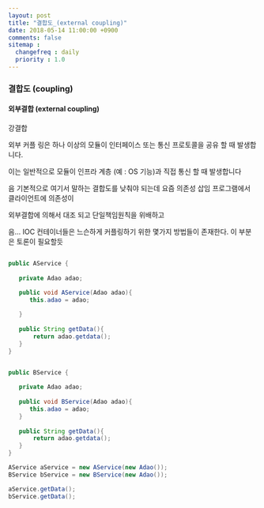 ```yaml
---
layout: post
title: "결합도_(external coupling)"
date: 2018-05-14 11:00:00 +0900
comments: false
sitemap :
  changefreq : daily
  priority : 1.0
---
```


### 결합도 (coupling)

#### 외부결합 (external coupling) 

강결합 

외부 커플 링은 하나 이상의 모듈이 인터페이스 또는 통신 프로토콜을 공유 할 때 발생합니다. 

이는 일반적으로 모듈이 인프라 계층 (예 : OS 기능)과 직접 통신 할 때 발생합니다

음 기본적으로 여기서 말하는 결합도를 낮춰야 되는데 요즘 의존성 삽임 프로그램에서 클라이언트에 의존성이 

외부결합에 의해서 대조 되고 단일책임원칙을 위배하고 

음... IOC 컨테이너들은 느슨하게 커플링하기 위한 몇가지 방법들이 존재한다. 이 부분은 토론이 필요할듯


```java

public AService {
    
   private Adao adao;

   public void AService(Adao adao){
      this.adao = adao;
      
   }
   
   public String getData(){
       return adao.getdata();
   }
}


public BService {
    
   private Adao adao;
   
   public void BService(Adao adao){
      this.adao = adao;
   }
   
   public String getData(){
       return adao.getdata();
   }
}

AService aService = new AService(new Adao());
BService bService = new BService(new Adao());

aService.getData();
bService.getData();


```
